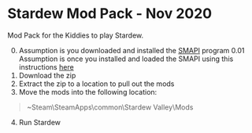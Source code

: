 # Stardew Mod Pack - Nov 2020
Mod Pack for the Kiddies to play Stardew. 

0. Assumption is you downloaded and installed the [SMAPI](https://smapi.io/) program
0.01 Assumption is once you installed and loaded the SMAPI using this instructions [here](https://stardewvalleywiki.com/Modding:Installing_SMAPI_on_Windows)
1. Download the zip
2. Extract the zip to a location to pull out the mods
3. Move the mods into the following location:
> ~Steam\SteamApps\common\Stardew Valley\Mods
4. Run Stardew
